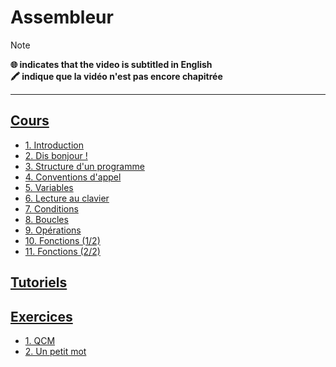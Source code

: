# Assembleur

> [!NOTE]
> **🌐 indicates that the video is subtitled in English**<br>
> **🖍 indique que la vidéo n'est pas encore chapitrée**

---

## [Cours](https://www.youtube.com/playlist?list=PLrSOXFDHBtfEs7PCC6r44iXiX5gMlbjcR)

+ [1. Introduction](https://www.youtube.com/watch?v=fvtd2Ut3MHw)
+ [2. Dis bonjour !](https://www.youtube.com/watch?v=22UPjfgyRzI)
+ [3. Structure d'un programme](https://www.youtube.com/watch?v=sS_1SyDqVV8)
+ [4. Conventions d'appel](https://www.youtube.com/watch?v=ZpeMivhWuic)
+ [5. Variables](https://www.youtube.com/watch?v=CIzKfH8Jtco)
+ [6. Lecture au clavier](https://www.youtube.com/watch?v=Pq1kWf2lUpk)
+ [7. Conditions](https://www.youtube.com/watch?v=KYMt8tA_fe0)
+ [8. Boucles](https://www.youtube.com/watch?v=lBp9guUoA0A)
+ [9. Opérations](https://www.youtube.com/watch?v=8E8vOQuFQzQ)
+ [10. Fonctions (1/2)](https://www.youtube.com/watch?v=lW6oRlMxHXo)
+ [11. Fonctions (2/2)](https://www.youtube.com/watch?v=FJerdO0CIis)

## [Tutoriels](https://www.youtube.com/playlist?list=PLrSOXFDHBtfE8fM7h9N60hU7TYfGumA_7)

## [Exercices](https://www.youtube.com/playlist?list=PLrSOXFDHBtfGU-qQVx2Wtrz1fKgeUqout)

+ [1. QCM](https://www.youtube.com/watch?v=LnSLoJs7zBw)
+ [2. Un petit mot](https://www.youtube.com/watch?v=-tBWFSSwWwE)
